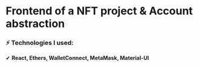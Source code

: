 # Frontend of a NFT project & Account abstraction ###

### ⚡ Technologies I used: ###

✔ **React, Ethers, WalletConnect, MetaMask, Material-UI**